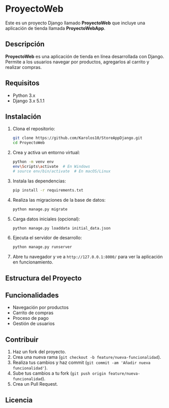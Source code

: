 # ProyectoWeb

Este es un proyecto Django llamado **ProyectoWeb** que incluye una aplicación de tienda llamada **ProyectoWebApp**.

## Descripción

**ProyectoWeb** es una aplicación de tienda en línea desarrollada con Django. Permite a los usuarios navegar por productos, agregarlos al carrito y realizar compras.

## Requisitos

- Python 3.x
- Django 3.x 5.1.1

## Instalación

1. Clona el repositorio:

    ```bash
    git clone https://github.com/Karolos10/StoreAppDjango.git
    cd ProyectoWeb
    ```

2. Crea y activa un entorno virtual:

    ```bash
    python -m venv env
    env\Scripts\activate  # En Windows
    # source env/bin/activate  # En macOS/Linux
    ```

3. Instala las dependencias:

    ```bash
    pip install -r requirements.txt
    ```

4. Realiza las migraciones de la base de datos:

    ```bash
    python manage.py migrate
    ```

5. Carga datos iniciales (opcional):

    ```bash
    python manage.py loaddata initial_data.json
    ```

6. Ejecuta el servidor de desarrollo:

    ```bash
    python manage.py runserver
    ```

7. Abre tu navegador y ve a `http://127.0.0.1:8000/` para ver la aplicación en funcionamiento.

## Estructura del Proyecto

## Funcionalidades

- Navegación por productos
- Carrito de compras
- Proceso de pago
- Gestión de usuarios

## Contribuir

1. Haz un fork del proyecto.
2. Crea una nueva rama (`git checkout -b feature/nueva-funcionalidad`).
3. Realiza tus cambios y haz commit (`git commit -am 'Añadir nueva funcionalidad'`).
4. Sube tus cambios a tu fork (`git push origin feature/nueva-funcionalidad`).
5. Crea un Pull Request.

## Licencia